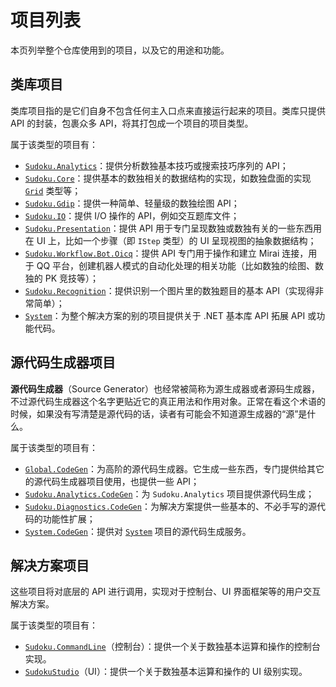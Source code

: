 # 项目列表

本页列举整个仓库使用到的项目，以及它的用途和功能。

## 类库项目

类库项目指的是它们自身不包含任何主入口点来直接运行起来的项目。类库只提供 API 的封装，包裹众多 API，将其打包成一个项目的项目类型。

属于该类型的项目有：

* [`Sudoku.Analytics`](https://github.com/SunnieShine/Sudoku/tree/main/src/Sudoku.Analytics)：提供分析数独基本技巧或搜索技巧序列的 API；
* [`Sudoku.Core`](https://github.com/SunnieShine/Sudoku/tree/main/src/Sudoku.Core)：提供基本的数独相关的数据结构的实现，如数独盘面的实现 [`Grid`](https://github.com/SunnieShine/Sudoku/blob/main/src/Sudoku.Core/Collections/Grid.cs) 类型等；
* [`Sudoku.Gdip`](https://github.com/SunnieShine/Sudoku/tree/main/src/Sudoku.Gdip)：提供一种简单、轻量级的数独绘图 API；
* [`Sudoku.IO`](https://github.com/SunnieShine/Sudoku/tree/main/src/Sudoku.IO)：提供 I/O 操作的 API，例如交互题库文件；
* [`Sudoku.Presentation`](https://github.com/SunnieShine/Sudoku/tree/main/src/Sudoku.Presentation)：提供 API 用于专门呈现数独或数独有关的一些东西用在 UI 上，比如一个步骤（即 `IStep` 类型）的 UI 呈现视图的抽象数据结构；
* [`Sudoku.Workflow.Bot.Oicq`](https://github.com/SunnieShine/Sudoku/tree/main/src/Sudoku.Workflow.Bot.Oicq)：提供 API 专门用于操作和建立 Mirai 连接，用于 QQ 平台，创建机器人模式的自动化处理的相关功能（比如数独的绘图、数独的 PK 竞技等）；
* [`Sudoku.Recognition`](https://github.com/SunnieShine/Sudoku/tree/main/src/Sudoku.Recognition)：提供识别一个图片里的数独题目的基本 API（实现得非常简单）；
* [`System`](https://github.com/SunnieShine/Sudoku/tree/main/src/System)：为整个解决方案的别的项目提供关于 .NET 基本库 API 拓展 API 或功能代码。

## 源代码生成器项目

**源代码生成器**（Source Generator）也经常被简称为源生成器或者源码生成器，不过源代码生成器这个名字更贴近它的真正用法和作用对象。正常在看这个术语的时候，如果没有写清楚是源代码的话，读者有可能会不知道源生成器的“源”是什么。

属于该类型的项目有：

* [`Global.CodeGen`](https://github.com/SunnieShine/Sudoku/tree/main/src/Global.CodeGen)：为高阶的源代码生成器。它生成一些东西，专门提供给其它的源代码生成器项目使用，也提供一些 API；
* [`Sudoku.Analytics.CodeGen`](https://github.com/SunnieShine/Sudoku/tree/main/src/Sudoku.Analytics.CodeGen)：为 `Sudoku.Analytics` 项目提供源代码生成；
* [`Sudoku.Diagnostics.CodeGen`](https://github.com/SunnieShine/Sudoku/tree/main/src/Sudoku.Diagnostics.CodeGen)：为解决方案提供一些基本的、不必手写的源代码的功能性扩展；
* [`System.CodeGen`](https://github.com/SunnieShine/Sudoku/tree/main/src/System.CodeGen)：提供对 [`System`](https://github.com/SunnieShine/Sudoku/tree/main/src/System) 项目的源代码生成服务。

## 解决方案项目

这些项目将对底层的 API 进行调用，实现对于控制台、UI 界面框架等的用户交互解决方案。

属于该类型的项目有：

* [`Sudoku.CommandLine`](https://github.com/SunnieShine/Sudoku/tree/main/src/Sudoku.CommandLine)（控制台）：提供一个关于数独基本运算和操作的控制台实现。
* [`SudokuStudio`](https://github.com/SunnieShine/Sudoku/tree/main/src/SudokuStudio)（UI）：提供一个关于数独基本运算和操作的 UI 级别实现。

